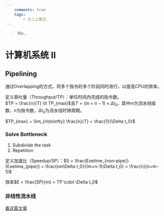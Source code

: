 ```yaml
---
    comments: true
    tags:
        - 大二上笔记
---
```


> No...

# 计算机系统 Ⅱ

## Pipelining

通过Overlapping的方式，将多个指令的多个阶段同时进行，以提高CPU的效率。

定义吞吐量（Throughput/TP）：单位时间内完成的指令数。  
$TP = \frac{n}{T} \lt TP_{max}$且$T = (m+n-1) \times \Delta t_0$，其中$m$为流水线级数，$n$为指令数，$\Delta t_0$为流水线时钟周期。

$TP_{max} = \lim_{n\to\infty} \frac{n}{T} = \frac{1}{\Delta t_0}$

### Solve Bottleneck
1. Subdivide the task
2. Repetition

定义加速比（Speedup/SP）：$S = \frac{Exetime_{non-pipe}}{Exetime_{pipe}} = \frac{nm\Delta t_0}{(m+n-1)\Delta t_0} = \frac{n}{n+m-1}$

效率$E = \frac{SP}{m} = TP \cdot \Delta t_0$

### 非线性流水线

[看这篇文章](https://blog.csdn.net/rizero/article/details/106740895)